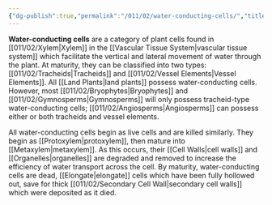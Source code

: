 ```yaml
---
{"dg-publish":true,"permalink":"/011/02/water-conducting-cells/","title":"Water-Conducting Cells","tags":["BIOL412"]}
---
```


**Water-conducting cells** are a category of plant cells found in [[011/02/Xylem\|Xylem]] in the [[Vascular Tissue System\|vascular tissue system]] which facilitate the vertical and lateral movement of water through the plant. At maturity, they can be classified into two types: [[011/02/Tracheids\|Tracheids]] and [[011/02/Vessel Elements\|Vessel Elements]]. All [[Land Plants\|land plants]] possess water-conducting cells. However, most [[011/02/Bryophytes\|Bryophytes]] and [[011/02/Gymnosperms\|Gymnosperms]] will only possess tracheid-type water-conducting cells; [[011/02/Angiosperms\|Angiosperms]] can possess either or both tracheids and vessel elements.

All water-conducting cells begin as live cells and are killed similarly. They begin as [[Protoxylem\|protoxylem]], then mature into [[Metaxylem\|metaxylem]]. As this occurs, their [[Cell Walls\|cell walls]] and [[Organelles\|organelles]] are degraded and removed to increase the efficiency of water transport across the cell. By maturity, water-conducting cells are dead, [[Elongate\|elongate]] cells which have been fully hollowed out, save for thick [[011/02/Secondary Cell Wall\|secondary cell walls]] which were deposited as it died.